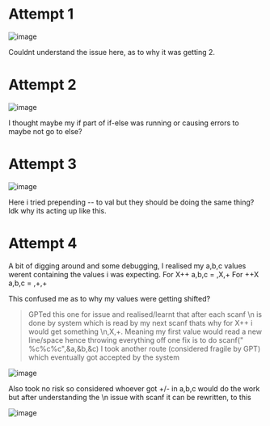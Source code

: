 # Attempt 1

![image](https://github.com/user-attachments/assets/f8a9bfe9-56d0-472c-9c53-c5d1dc72725d)

Couldnt understand the issue here, as to why it was getting 2.

# Attempt 2

![image](https://github.com/user-attachments/assets/569638d0-68f7-4d51-8464-92172053a354)

I thought maybe my if part of if-else was running or causing errors to maybe not go to else?

# Attempt 3

![image](https://github.com/user-attachments/assets/01188d78-4ff7-4feb-b991-4f96a9940edf)

Here i tried prepending -- to val but they should be doing the same thing? Idk why its acting up like this.

# Attempt 4
A bit of digging around and some debugging, I realised my a,b,c values werent containing the values i was expecting.
For X++ 
a,b,c =  ,X,+
For ++X
a,b,c =  ,+,+

This confused me as to why my values were getting shifted?

> GPTed this one for issue and realised/learnt that after each scanf \n is done by system which is read by my next scanf thats why for X++ i would get something \n,X,+. Meaning my first value would read a new line/space hence throwing everything off
> one fix is to do scanf(" %c%c%c",&a,&b,&c)
> I took another route (considered fragile by GPT) which eventually got accepted by the system

![image](https://github.com/user-attachments/assets/b38a34ef-1517-43a7-a126-de228dcf7dfb)

Also took no risk so considered whoever got +/- in a,b,c would do the work but after understanding the \n issue with scanf it can be rewritten,
to this

![image](https://github.com/user-attachments/assets/4470a0f6-3cb6-4dfe-bf44-4b110882e604)

